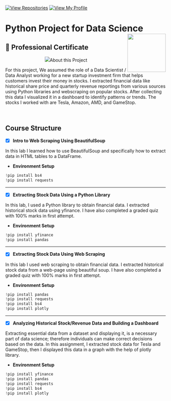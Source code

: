  [![View Repositories](https://img.shields.io/badge/View-My_Repositories-blue?logo=GitHub)](https://github.com/kishansunilkumarpanchal?tab=repositories)
[![View My Profile](https://img.shields.io/badge/View-My_Profile-green?logo=GitHub)](https://github.com/kishansunilkumarpanchal) 

 
# Python Project for Data Science <img src="https://raw.githubusercontent.com/roshangrewal/IBM-Data-Science-Professional-Certification/master/IBM-Banner.png" align="right" width="120" />

## 🥇 Professional Certificate

<p align="center">
<img src="https://github.com/kishansunilkumarpanchal/IBM-Data-Analysis-Professional-Certificate/blob/main/Certificates/Kishan%20Panchal%20-%20%20Course%205%20-%20Python%20Project%20for%20Data%20Science.jpg"
     
     

## About this Project
For this project, We assumed the role of a Data Scientist / Data Analyst working for a new startup investment firm that helps customers invest their money in stocks. I extracted financial data like historical share price and quarterly revenue reportings from various sources using Python libraries and webscraping on popular stocks. After collecting this data I visualized it in a dashboard to identify patterns or trends. The stocks I worked with are Tesla, Amazon, AMD, and GameStop.

</br>

## Course Structure

- [x] **Intro to Web Scraping Using BeautifulSoup**

In this lab I learned how to use BeautifulSoup and specifically how to extract data in HTML tables to a DataFrame. 
* **Environment Setup**
```python
!pip install bs4
!pip install requests
```

---

- [x] **Extracting Stock Data Using a Python Library**

In this lab, I used a Python library to obtain financial data. I extracted historical stock data using yfinance. I have also completed a graded quiz with 100% marks in first attempt.

* **Environment Setup**
```python
!pip install yfinance
!pip install pandas
```

---

- [x] **Extracting Stock Data Using Web Scraping**

In this lab I used web scraping to obtain financial data. I extracted historical stock data from a web-page using beautiful soup. I have also completed a graded quiz with 100% marks in first attempt.

* **Environment Setup**
```python
!pip install pandas
!pip install requests
!pip install bs4
!pip install plotly
```

---

- [x] **Analyzing Historical Stock/Revenue Data and Building a Dashboard**

Extracting essential data from a dataset and displaying it, is a necessary part of data science; therefore individuals can make correct decisions based on the data. 
In this assignment, I extracted stock data for Tesla and GameStop, then I displayed this data in a graph with the help of plotly library.

* **Environment Setup**
```python
!pip install yfinance
!pip install pandas
!pip install requests
!pip install bs4
!pip install plotly
```



